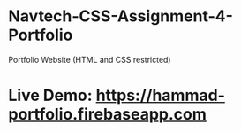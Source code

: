 # Navtech-CSS-Assignment-4-Portfolio
Portfolio Website (HTML and CSS restricted)

# Live Demo: https://hammad-portfolio.firebaseapp.com
